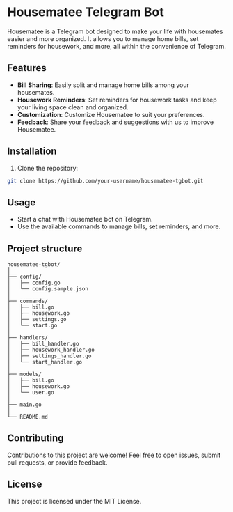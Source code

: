 # Housematee Telegram Bot

Housematee is a Telegram bot designed to make your life with housemates easier and more organized. It allows you to manage home bills, set reminders for housework, and more, all within the convenience of Telegram.

## Features

- **Bill Sharing**: Easily split and manage home bills among your housemates.
- **Housework Reminders**: Set reminders for housework tasks and keep your living space clean and organized.
- **Customization**: Customize Housematee to suit your preferences.
- **Feedback**: Share your feedback and suggestions with us to improve Housematee.

## Installation

1. Clone the repository:

```bash
git clone https://github.com/your-username/housematee-tgbot.git
```


## Usage
- Start a chat with Housematee bot on Telegram.
- Use the available commands to manage bills, set reminders, and more.

## Project structure

```plaintext
housematee-tgbot/
│
├── config/
│   ├── config.go
│   └── config.sample.json
│
├── commands/
│   ├── bill.go
│   ├── housework.go
│   ├── settings.go
│   └── start.go
│
├── handlers/
│   ├── bill_handler.go
│   ├── housework_handler.go
│   ├── settings_handler.go
│   └── start_handler.go
│
├── models/
│   ├── bill.go
│   ├── housework.go
│   └── user.go
│
├── main.go
│
└── README.md

```

## Contributing
Contributions to this project are welcome! Feel free to open issues, submit pull requests, or provide feedback.


## License
This project is licensed under the MIT License.

